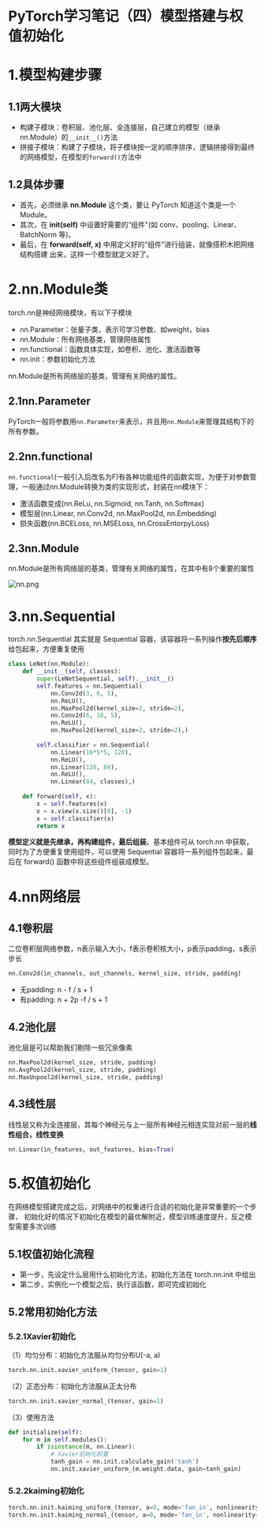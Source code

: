 # PyTorch学习笔记（四）模型搭建与权值初始化


# 1.模型构建步骤

## 1.1两大模块

- 构建子模块：卷积层、池化层、全连接层，自己建立的模型（继承nn.Module）的`__init__()`方法
- 拼接子模块：构建了子模块，将子模块按一定的顺序排序，逻辑拼接得到最终的网络模型，在模型的`forward()`方法中

## 1.2具体步骤

- 首先，必须继承 **nn.Module** 这个类，要让 PyTorch 知道这个类是一个 Module。
- 其次，在 **init(self)** 中设置好需要的“组件"(如 conv、pooling、Linear、BatchNorm 等)。 
- 最后，在 **forward(self, x)** 中用定义好的“组件”进行组装，就像搭积木把网络结构搭建 出来，这样一个模型就定义好了。

# 2.nn.Module类

torch.nn是神经网络模块，有以下子模块

- nn.Parameter：张量子类，表示可学习参数、如weight，bias
- nn.Module：所有网络基类，管理网络属性
- nn.functional：函数具体实现，如卷积、池化、激活函数等
- nn.init：参数初始化方法

nn.Module是所有网络层的基类，管理有关网络的属性。

## 2.1nn.Parameter

PyTorch一般将参数用`nn.Parameter`来表示，并且用`nn.Module`来管理其结构下的所有参数。

## 2.2nn.functional

`nn.functional`(一般引入后改名为F)有各种功能组件的函数实现，为便于对参数管理，一般通过nn.Module转换为类的实现形式，封装在nn模块下：

- 激活函数变成(nn.ReLu, nn.Sigmoid, nn.Tanh, nn.Softmax)
- 模型层(nn.Linear, nn.Conv2d, nn.MaxPool2d, nn.Embedding)
- 损失函数(nn.BCELoss, nn.MSELoss, nn.CrossEntorpyLoss)

## 2.3nn.Module

nn.Module是所有网络层的基类，管理有关网络的属性，在其中有8个重要的属性

![nn.png](https://s1.imagehub.cc/images/2021/10/20/nn.png)

# 3.nn.Sequential

torch.nn.Sequential 其实就是 Sequential 容器，该容器将一系列操作**按先后顺序**给包起来，方便重复使用

```python
class LeNet(nn.Module):
	def __init__(self, classes):
		super(LeNetSequential, self).__init__()
	    self.features = nn.Sequential(
	        nn.Conv2d(3, 6, 5),
	        nn.ReLU(),
	        nn.MaxPool2d(kernel_size=2, stride=2),
	        nn.Conv2d(6, 16, 5),
	        nn.ReLU(),
	        nn.MaxPool2d(kernel_size=2, stride=2),)
	
	    self.classifier = nn.Sequential(
	        nn.Linear(16*5*5, 120),
	        nn.ReLU(),
	        nn.Linear(120, 84),
	        nn.ReLU(),
	        nn.Linear(84, classes),)
	
	def forward(self, x):
	    x = self.features(x)
	    x = x.view(x.size()[0], -1)
	    x = self.classifier(x)
	    return x
```

**模型定义就是先继承，再构建组件，最后组装**。基本组件可从 torch.nn 中获取，同时为了方便重复使用组件，可以使用 Sequential 容器将一系列组件包起来，最后在 forward() 函数中将这些组件组装成模型。

# 4.nn网络层

## 4.1卷积层

二位卷积层网络参数，n表示输入大小，f表示卷积核大小，p表示padding，s表示步长

```python
nn.Conv2d(in_channels, out_channels, kernel_size, stride, padding)
```

- 无padding: n - f / s + 1
- 有padding: n + 2p -f / s + 1

## 4.2池化层

池化层是可以帮助我们剔除一些冗余像素

```python
nn.MaxPool2d(kernel_size, stride, padding)
nn.AvgPool2d(kernel_size, stride, padding)
nn.MaxUnpool2d(kernel_size, stride, padding)
```

## 4.3线性层

线性层又称为全连接层，其每个神经元与上一层所有神经元相连实现对前一层的**线性组合，线性变换**

```python
nn.Linear(in_features, out_features, bias=True)
```

# 5.权值初始化

在网络模型搭建完成之后，对网络中的权重进行合适的初始化是非常重要的一个步骤， 初始化好的情况下初始化在模型的最优解附近，模型训练速度提升，反之模型需要多次训练

## 5.1权值初始化流程

- 第一步，先设定什么层用什么初始化方法，初始化方法在 torch.nn.init 中给出
- 第二步，实例化一个模型之后，执行该函数，即可完成初始化

## 5.2常用初始化方法

### 5.2.1Xavier初始化

（1）均匀分布：初始化方法服从均匀分布U(-a, a)

```python
torch.nn.init.xavier_uniform_(tensor, gain=1)
```

（2）正态分布：初始化方法服从正太分布

```python
torch.nn.init.xavier_normal_(tensor, gain=1)
```

（3）使用方法

```python
def initialize(self):
    for m in self.modules():
        if isinstance(m, nn.Linear):
            # Xavier初始化权重
            tanh_gain = nn.init.calculate_gain('tanh')
            nn.init.xavier_uniform_(m.weight.data, gain=tanh_gain)
```

### 5.2.2kaiming初始化

```python
torch.nn.init.kaiming_uniform_(tensor, a=0, mode='fan_in', nonlinearity='leaky_relu')
torch.nn.init.kaiming_normal_(tensor, a=0, mode='fan_in', nonlinearity='leaky_relu')
```






























